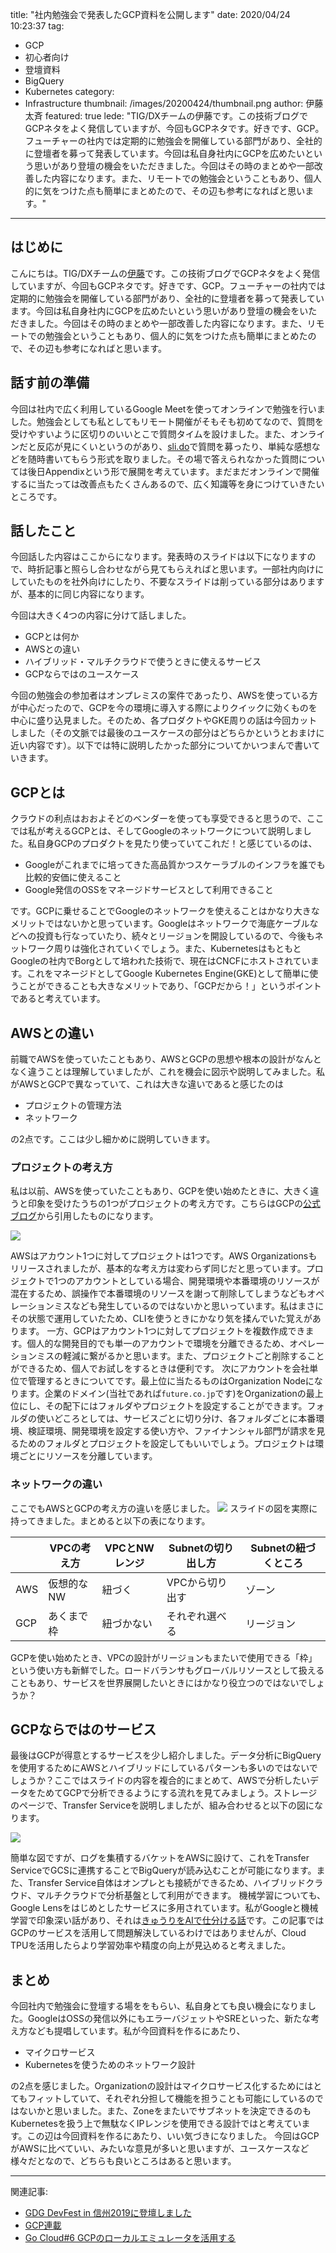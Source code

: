 title: "社内勉強会で発表したGCP資料を公開します"
date: 2020/04/24 10:23:37
tag:
  - GCP
  - 初心者向け
  - 登壇資料
  - BigQuery
  - Kubernetes
category:
  - Infrastructure
thumbnail: /images/20200424/thumbnail.png
author: 伊藤太斉
featured: true
lede: "TIG/DXチームの伊藤です。この技術ブログでGCPネタをよく発信していますが、今回もGCPネタです。好きです、GCP。フューチャーの社内では定期的に勉強会を開催している部門があり、全社的に登壇者を募って発表しています。今回は私自身社内にGCPを広めたいという思いがあり登壇の機会をいただきました。今回はその時のまとめや一部改善した内容になります。また、リモートでの勉強会ということもあり、個人的に気をつけた点も簡単にまとめたので、その辺も参考になればと思います。"
---

## はじめに
こんにちは。TIG/DXチームの[伊藤](https://twitter.com/kaedemalu)です。この技術ブログでGCPネタをよく発信していますが、今回もGCPネタです。好きです、GCP。フューチャーの社内では定期的に勉強会を開催している部門があり、全社的に登壇者を募って発表しています。今回は私自身社内にGCPを広めたいという思いがあり登壇の機会をいただきました。今回はその時のまとめや一部改善した内容になります。また、リモートでの勉強会ということもあり、個人的に気をつけた点も簡単にまとめたので、その辺も参考になればと思います。

## 話す前の準備
今回は社内で広く利用しているGoogle Meetを使ってオンラインで勉強を行いました。勉強会としても私としてもリモート開催がそもそも初めてなので、質問を受けやすいように区切りのいいとこで質問タイムを設けました。また、オンラインだと反応が見にくいというのがあり、[sli.do](https://www.sli.do/)で質問を募ったり、単純な感想などを随時書いてもらう形式を取りました。その場で答えられなかった質問については後日Appendixという形で展開を考えています。まだまだオンラインで開催するに当たっては改善点もたくさんあるので、広く知識等を身につけていきたいところです。

## 話したこと
今回話した内容はここからになります。発表時のスライドは以下になりますので、時折記事と照らし合わせながら見てもらえればと思います。一部社内向けにしていたものを社外向けにしたり、不要なスライドは削っている部分はありますが、基本的に同じ内容になります。

<script async class="speakerdeck-embed" data-id="1a60e1e45b3a4b3d9b8137568d04a3c9" data-ratio="1.77777777777778" src="//speakerdeck.com/assets/embed.js"></script>

今回は大きく4つの内容に分けて話しました。

- GCPとは何か
- AWSとの違い
- ハイブリッド・マルチクラウドで使うときに使えるサービス
- GCPならではのユースケース

今回の勉強会の参加者はオンプレミスの案件であったり、AWSを使っている方が中心だったので、GCPを今の環境に導入する際によりクイックに効くものを中心に盛り込見ました。そのため、各プロダクトやGKE周りの話は今回カットしました（その文脈では最後のユースケースの部分はどちらかというとおまけに近い内容です）。以下では特に説明したかった部分についてかいつまんで書いていきます。

## GCPとは
クラウドの利点はおおよそどのベンダーを使っても享受できると思うので、ここでは私が考えるGCPとは、そしてGoogleのネットワークについて説明しました。私自身GCPのプロダクトを見たり使っていてこれだ！と感じているのは、

- Googleがこれまでに培ってきた高品質かつスケーラブルのインフラを誰でも比較的安価に使えること
- Google発信のOSSをマネージドサービスとして利用できること

です。GCPに乗せることでGoogleのネットワークを使えることはかなり大きなメリットではないかと思っています。Googleはネットワークで海底ケーブルなどへの投資も行なっていたり、続々とリージョンを開設しているので、今後もネットワーク周りは強化されていくでしょう。また、KubernetesはもともとGoogleの社内でBorgとして培われた技術で、現在はCNCFにホストされています。これをマネージドとしてGoogle Kubernetes Engine(GKE)として簡単に使うことができることも大きなメリットであり、「GCPだから！」というポイントであると考えています。

## AWSとの違い
前職でAWSを使っていたこともあり、AWSとGCPの思想や根本の設計がなんとなく違うことは理解していましたが、これを機会に図示や説明してみました。私がAWSとGCPで異なっていて、これは大きな違いであると感じたのは

- プロジェクトの管理方法
- ネットワーク

の2点です。ここは少し細かめに説明していきます。

### プロジェクトの考え方
私は以前、AWSを使っていたこともあり、GCPを使い始めたときに、大きく違うと印象を受けたうちの1つがプロジェクトの考え方です。こちらはGCPの[公式ブログ](https://cloud.google.com/blog/ja/products/gcp/mapping-your-organization-with-the-google-cloud-platform-resource-hierarchy)から引用したものになります。

<img src="/images/20200424/photo_20200424_01.png">

AWSはアカウント1つに対してプロジェクトは1つです。AWS Organizationsもリリースされましたが、基本的な考え方は変わらず同じだと思っています。プロジェクトで1つのアカウントとしている場合、開発環境や本番環境のリソースが混在するため、誤操作で本番環境のリソースを謝って削除してしまうなどもオペレーションミスなども発生しているのではないかと思いっています。私はまさにその状態で運用していたため、CLIを使うときにかなり気を揉んでいた覚えがあります。
一方、GCPはアカウント1つに対してプロジェクトを複数作成できます。個人的な開発目的でも単一のアカウントで環境を分離できるため、オペレーションミスの軽減に繋がるかと思います。また、プロジェクトごと削除することができるため、個人でお試しをするときは便利です。
次にアカウントを会社単位で管理するときについてです。最上位に当たるものはOrganization Nodeになります。企業のドメイン(当社であれば`future.co.jp`です)をOrganizationの最上位にし、その配下にはフォルダやプロジェクトを設定することができます。フォルダの使いどころとしては、サービスごとに切り分け、各フォルダごとに本番環境、検証環境、開発環境を設定する使い方や、ファイナンシャル部門が請求を見るためのフォルダとプロジェクトを設定してもいいでしょう。プロジェクトは環境ごとにリソースを分離しています。

### ネットワークの違い
ここでもAWSとGCPの考え方の違いを感じました。
<img src="/images/20200424/photo_20200424_02.png">
スライドの図を実際に持ってきました。まとめると以下の表になります。

||VPCの考え方|VPCとNWレンジ|Subnetの切り出し方|Subnetの紐づくところ|
|-----|-----|-----|-----|-----|
| AWS | 仮想的なNW | 紐づく | VPCから切り出す | ゾーン|
| GCP | あくまで枠 | 紐づかない | それぞれ選べる | リージョン|

GCPを使い始めたとき、VPCの設計がリージョンもまたいで使用できる「枠」という使い方も新鮮でした。ロードバランサもグローバルリソースとして扱えることもあり、サービスを世界展開したいときにはかなり役立つのではないでしょうか？

## GCPならではのサービス
最後はGCPが得意とするサービスを少し紹介しました。データ分析にBigQueryを使用するためにAWSとハイブリッドにしているパターンも多いのではないでしょうか？ここではスライドの内容を複合的にまとめて、AWSで分析したいデータをためてGCPで分析できるようにする流れを見てみましょう。ストレージのページで、Transfer Serviceを説明しましたが、組み合わせると以下の図になります。

<img src="/images/20200424/photo_20200424_03.png">

簡単な図ですが、ログを集積するバケットをAWSに設けて、これをTransfer ServiceでGCSに連携することでBigQueryが読み込むことが可能になります。また、Transfer Service自体はオンプレとも接続ができるため、ハイブリッドクラウド、マルチクラウドで分析基盤として利用ができます。
機械学習についても、Google Lensをはじめとしたサービスに多用されています。私がGoogleと機械学習で印象深い話があり、それは[きゅうりをAIで仕分ける話](https://cloudplatform-jp.googleblog.com/2016/08/tensorflow_5.html)です。この記事ではGCPのサービスを活用して問題解決しているわけではありませんが、Cloud TPUを活用したらより学習効率や精度の向上が見込めると考えました。

## まとめ
今回社内で勉強会に登壇する場ををもらい、私自身とても良い機会になりました。GoogleはOSSの発信以外にもエラーバジェットやSREといった、新たな考え方なども提唱しています。私が今回資料を作るにあたり、

- マイクロサービス
- Kubernetesを使うためのネットワーク設計

の2点を感じました。Organizationの設計はマイクロサービス化するためにはとてもフィットしていて、それぞれ分担して機能を担うことも可能にしているのではないかと思いました。また、Zoneをまたいでサブネットを決定できるのもKubernetesを扱う上で無駄なくIPレンジを使用できる設計ではと考えています。この辺は今回資料を作るにあたり、いい気づきになりました。
今回はGCPがAWSに比べていい、みたいな意見が多いと思いますが、ユースケースなど様々だとなので、どちらも良いところはあると思います。

---

関連記事:

* [GDG DevFest in 信州2019に登壇しました](https://future-architect.github.io/articles/20191129/)
* [GCP連載](https://future-architect.github.io/tags/GCP%E9%80%A3%E8%BC%89/)
* [Go Cloud#6 GCPのローカルエミュレータを活用する](https://future-architect.github.io/articles/20191119/)
